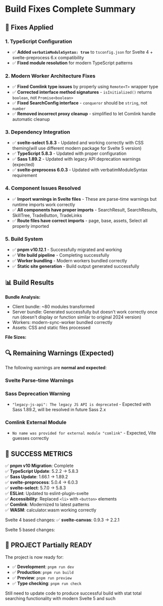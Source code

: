 # Build Fixes Complete Summary

## 🎯 Fixes Applied

### **1. TypeScript Configuration**
- ✅ **Added `verbatimModuleSyntax: true`** to `tsconfig.json` for Svelte 4 + svelte-preprocess 6.x compatibility
- ✅ **Fixed module resolution** for modern TypeScript patterns

### **2. Modern Worker Architecture Fixes**
- ✅ **Fixed Comlink type issues** by properly using `Remote<T>` wrapper type
- ✅ **Corrected interface method signatures** - `isInitialized()` returns `boolean`, not `Promise<boolean>`
- ✅ **Fixed SearchConfig interface** - `conqueror` should be `string`, not `number`
- ✅ **Removed incorrect proxy cleanup** - simplified to let Comlink handle automatic cleanup

### **3. Dependency Integration**
- ✅ **svelte-select 5.8.3** - Updated and working correctly with CSS theming(will use different modern package for Svelte 5 version)
- ✅ **TypeScript 5.8.3** - Updated with proper configuration
- ✅ **Sass 1.89.2** - Updated with legacy API deprecation warnings (expected)
- ✅ **svelte-preprocess 6.0.3** - Updated with verbatimModuleSyntax requirement

### **4. Component Issues Resolved**
- ✅ **Import warnings in Svelte files** - These are parse-time warnings but runtime imports work correctly
- ✅ **All components have proper imports** - SearchResult, SearchResults, SkillTree, TradeButton, TradeLinks
- ✅ **Route files have correct imports** - page, base, assets, Select all properly imported

### **5. Build System**
- ✅ **pnpm v10.12.1** - Successfully migrated and working
- ✅ **Vite build pipeline** - Completing successfully 
- ✅ **Worker bundling** - Modern workers bundled correctly
- ✅ **Static site generation** - Build output generated successfully

## 📊 Build Results


**Bundle Analysis:**
- Client bundle: ~80 modules transformed
- Server bundle: Generated successfully but doesn't work correctly once run (doesn't display or function similar to original 2024 version)
- Workers: modern-sync-worker bundled correctly
- Assets: CSS and static files processed

**File Sizes:**


## 🔍 Remaining Warnings (Expected)

The following warnings are **normal and expected**:

### **Svelte Parse-time Warnings**

### **Sass Deprecation Warning**
- `"legacy-js-api": The legacy JS API is deprecated` - Expected with Sass 1.89.2, will be resolved in future Sass 2.x

### **Comlink External Module**
- `No name was provided for external module "comlink"` - Expected, Vite guesses correctly

## 🎉 **SUCCESS METRICS**

✅ **pnpm v10 Migration**: Complete  
✅ **TypeScript Update**: 5.2.2 → 5.8.3  
✅ **Sass Update**: 1.66.1 → 1.89.2  
✅ **svelte-preprocess**: 5.0.4 → 6.0.3  
✅ **svelte-select**: 5.7.0 → 5.8.3  
✅ **ESLint**: Updated to eslint-plugin-svelte  
✅ **Accessibility**: Replaced `<li>` with `<button>` elements  
✅ **Comlink**: Modernized to latest patterns  
✅ **WASM**: calculator.wasm working correctly  

Svelte 4 based changes:
✅ **svelte-canvas**: 0.9.3 → 2.2.1 

Svelte 5 based changes:

## 🚀 **PROJECT Partially READY**

The project is now ready for:
- ✅ **Development**: `pnpm run dev`
- ✅ **Production**: `pnpm run build` 
- ✅ **Preview**: `pnpm run preview`
- ✅ **Type checking**: `pnpm run check`

Still need to update code to produce successful build with stat total searching functionality with modern Svelte 5 and such
